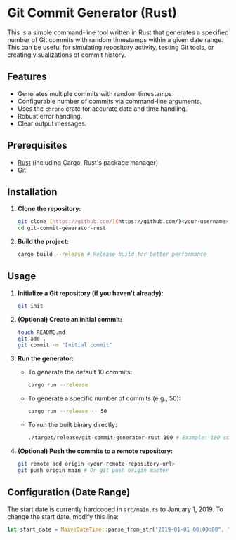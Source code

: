 # Git Commit Generator (Rust)

This is a simple command-line tool written in Rust that generates a specified number of Git commits with random timestamps within a given date range. This can be useful for simulating repository activity, testing Git tools, or creating visualizations of commit history.

## Features

*   Generates multiple commits with random timestamps.
*   Configurable number of commits via command-line arguments.
*   Uses the `chrono` crate for accurate date and time handling.
*   Robust error handling.
*   Clear output messages.

## Prerequisites

*   [Rust](https://www.rust-lang.org/tools/install) (including Cargo, Rust's package manager)
*   Git

## Installation

1.  **Clone the repository:**

    ```bash
    git clone [https://github.com/](https://github.com/)<your-username>/git-commit-generator-rust.git # Replace with your repo URL
    cd git-commit-generator-rust
    ```

2.  **Build the project:**

    ```bash
    cargo build --release # Release build for better performance
    ```

## Usage

1.  **Initialize a Git repository (if you haven't already):**

    ```bash
    git init
    ```

2.  **(Optional) Create an initial commit:**

    ```bash
    touch README.md
    git add .
    git commit -m "Initial commit"
    ```

3.  **Run the generator:**

    *   To generate the default 10 commits:

        ```bash
        cargo run --release
        ```

    *   To generate a specific number of commits (e.g., 50):

        ```bash
        cargo run --release -- 50
        ```

    *   To run the built binary directly:

        ```bash
        ./target/release/git-commit-generator-rust 100 # Example: 100 commits
        ```

4.  **(Optional) Push the commits to a remote repository:**

    ```bash
    git remote add origin <your-remote-repository-url>
    git push origin main # Or git push origin master
    ```

## Configuration (Date Range)

The start date is currently hardcoded in `src/main.rs` to January 1, 2019. To change the start date, modify this line:

```rust
let start_date = NaiveDateTime::parse_from_str("2019-01-01 00:00:00", "%Y-%m-%d %H:%M:%S")?.and_utc();
```